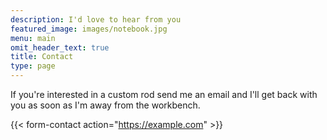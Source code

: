 ```yaml
---
description: I'd love to hear from you
featured_image: images/notebook.jpg
menu: main
omit_header_text: true
title: Contact
type: page
---
```



If you're interested in a custom rod send me an email and I'll get back with you as soon as I'm away from the workbench.

{{< form-contact action="https://example.com"  >}}
